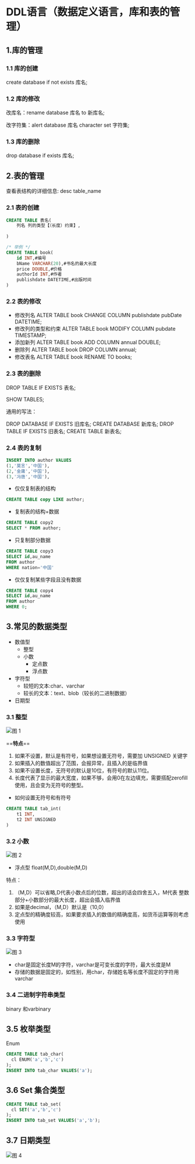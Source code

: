 # DDL语言（数据定义语言，库和表的管理）

## 1.库的管理

### 1.1 库的创建

create database if not exists 库名;

### 1.2 库的修改

改库名：rename database 库名 to 新库名;

改字符集：alert database 库名 character set 字符集;

### 1.3 库的删除

drop database if exists 库名;

## 2.表的管理

查看表结构的详细信息: desc table_name

### 2.1 表的创建

```sql
CREATE TABLE 表名(
    列名 列的类型【（长度）约束】,
  
)

/* 举例 */
CREATE TABLE book(
    id INT,#编号
    bName VARCHAR(20),#书名的最大长度
    price DOUBLE,#价格
    authorId INT,#作者
    publishdate DATETIME,#出版时间
)
```

### 2.2 表的修改

* 修改列名
ALTER TABLE book CHANGE COLUMN publishdate pubDate DATETIME;
* 修改列的类型和约束
ALTER TABLE book MODIFY COLUMN pubdate TIMESTAMP;
* 添加新列
ALTER TABLE book ADD COLUMN annual DOUBLE;
* 删除列
ALTER TABLE book DROP COLUMN annual;
* 修改表名
ALTER TABLE book RENAME TO books;

### 2.3 表的删除

DROP TABLE IF EXISTS 表名;

SHOW TABLES;

通用的写法：

DROP DATABASE IF EXISTS 旧库名;
CREATE DATABASE 新库名;
DROP TABLE IF EXISTS 旧表名;
CREATE TABLE 新表名;

### 2.4 表的复制

```sql
INSERT INTO author VALUES
(1,'莫言','中国'),
(2,'金庸','中国'),
(3,'冯唐','中国'),
```

* 仅仅复制表的结构

```sql
CREATE TABLE copy LIKE author;
```

* 复制表的结构+数据

```sql
CREATE TABLE copy2
SELECT * FROM author;
```

* 只复制部分数据

```sql
CREATE TABLE copy3
SELECT id,au_name
FROM author
WHERE nation='中国'
```

* 仅仅复制某些字段且没有数据

```sql
CREATE TABLE copy4
SELECT id,au_name
FROM author
WHERE 0;
```

## 3.常见的数据类型

* 数值型
  * 整型
  * 小数
    * 定点数
    * 浮点数
* 字符型
  * 较短的文本:char、varchar
  * 较长的文本：text、blob（较长的二进制数据）
* 日期型

### 3.1 整型

![图 1](images/5d12a2b7ea580e666dd9b77430a4c332cab1f03562de535e4e260744a1a01194.png)  

==**特点**==

1. 如果不设置，默认是有符号，如果想设置无符号，需要加 UNSIGNED 关键字
2. 如果插入的数值超出了范围，会报异常，且插入的是临界值
3. 如果不设置长度，无符号的默认是10位，有符号的默认11位。
4. 长度代表了显示的最大宽度，如果不够，会用0在左边填充，需要搭配zerofill使用，且会变为无符号的整型。

* 如何设置无符号和有符号

```sql
CREATE TABLE tab_int(
    t1 INT,
    t2 INT UNSIGNED
)
```

### 3.2 小数

![图 2](images/924694e49535b7952844e1f06680e39ab3b1a285457740859d89cdebd5917e70.png)  

* 浮点型 float(M,D),double(M,D)

特点：

1. （M,D）可以省略,D代表小数点后的位数，超出的话会四舍五入，M代表 整数部分+小数部分的最大长度，超出会插入临界值
2. 如果是decimal，（M,D）默认是（10,0）
3. 定点型的精确度较高，如果要求插入的数值的精确度高，如货币运算等则考虑使用

### 3.3 字符型

![图 3](images/d7adc21d58a83a6677eb522230773fcf03e3267718b25451168f59da9de3eb2e.png)  

* char是固定长度M的字符，varchar是可变长度的字符，最大长度是M
* 存储的数据是固定的，如性别，用char，存储姓名等长度不固定的字符用varchar

### 3.4 二进制字符串类型

binary 和varbinary

## 3.5 枚举类型

Enum

```sql
CREATE TABLE tab_char(
  cl ENUM('a','b','c')
);
INSERT INTO tab_char VALUES('a');
```

## 3.6 Set 集合类型

```sql
CREATE TABLE tab_set(
  cl SET('a','b','c')
);
INSERT INTO tab_set VALUES('a','b');
```

## 3.7 日期类型

![图 4](images/04f25ebd54ce6f14ff4fa376b8cf866269ac9dee7465b0cb24364e2955287e5e.png)  
